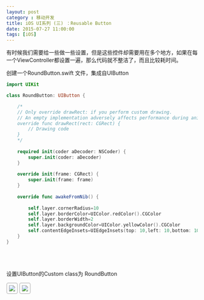 ```yaml
---
layout: post
category : 移动开发
title: iOS UI系列 (三) ：Reusable Button 
date: 2015-07-27 11:00:00
tags: [iOS]
---
```

<style>
img {
  max-width: 700px;
  border: solid 2px #ccc;
  padding: 5px;
  border-radius:5px;
}
</style>


有时候我们需要给一些做一些设置，但是这些控件却需要用在多个地方，如果在每一个ViewController都设置一遍，那么代码就不整洁了，而且比较耗时间。

创建一个RoundButton.swift 文件，集成自UIButton



```swift
import UIKit

class RoundButton: UIButton {

    /*
    // Only override drawRect: if you perform custom drawing.
    // An empty implementation adversely affects performance during animation.
    override func drawRect(rect: CGRect) {
        // Drawing code
    }
    */
    
    required init(coder aDecoder: NSCoder) {
        super.init(coder: aDecoder)
    }
    
    override init(frame: CGRect) {
        super.init(frame: frame)
    }
    
    override func awakeFromNib() {
      
        self.layer.cornerRadius=10
        self.layer.borderColor=UIColor.redColor().CGColor
        self.layer.borderWidth=2
        self.layer.backgroundColor=UIColor.yellowColor().CGColor
        self.contentEdgeInsets=UIEdgeInsets(top: 10,left: 10,bottom: 10,right: 10)
    }
}
```


​    
​    
​    
 设置UIButton的Custom class为 RoundButton


<img class="img-responsive" src="https://cdn.jsdelivr.net/gh/wangdeshui/blogpics@master/ios/UI/3/1.png" />
    
<img class="img-responsive" src="https://cdn.jsdelivr.net/gh/wangdeshui/blogpics@master/ios/UI/3/2.png" />




